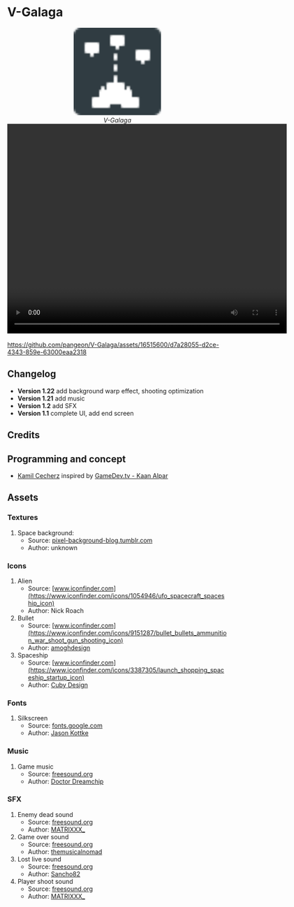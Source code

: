 # V-Galaga
<p align="center">
  <img alt="V-Galaga" src="icon.svg" width="200">
  <br>
	<em>V-Galaga</em>
	<video width="640" height="480" controls>
	<source src="video.mp4" type="video/mp4">
	Your browser does not support the video tag.
	</video>
</p>



https://github.com/pangeon/V-Galaga/assets/16515600/d7a28055-d2ce-4343-859e-63000eaa2318



## Changelog
* **Version 1.22** add background warp effect, shooting optimization
* **Version 1.21** add music
* **Version 1.2** add SFX
* **Version 1.1** complete UI, add end screen

## Credits 

## Programming and concept

* [Kamil Cecherz](https://cecherz.pl/) inspired by [GameDev.tv - Kaan Alpar](https://www.gamedev.tv/p/godot-complete-2d/)

## Assets

### Textures
1) Space background:
	* Source: [pixel-background-blog.tumblr.com](https://pixel-background-blog.tumblr.com/post/67090135214/here-we-go-anon-50-stars-and-skies-backgrounds)
	* Author: unknown

### Icons
1) Alien
	* Source: [www.iconfinder.com](https://www.iconfinder.com/icons/1054946/ufo_spacecraft_spaceship_icon)
	* Author: Nick Roach
2) Bullet
	* Source: [www.iconfinder.com](https://www.iconfinder.com/icons/9151287/bullet_bullets_ammunition_war_shoot_gun_shooting_icon)
	* Author: [amoghdesign](https://www.iconfinder.com/amoghdesign)
3) Spaceship
	* Source: [www.iconfinder.com](https://www.iconfinder.com/icons/3387305/launch_shopping_spaceship_startup_icon)
	* Author: [Cuby Design](https://www.iconfinder.com/WTicon)

### Fonts
1) Silkscreen
	* Source: [fonts.google.com](https://fonts.google.com/specimen/Silkscreen)
	* Author: [Jason Kottke](https://fonts.google.com/?query=Jason+Kottke)

### Music
1) Game music
	* Source: [freesound.org](https://freesound.org/people/Doctor_Dreamchip/sounds/458087/)
	* Author: [Doctor Dreamchip](https://www.doctordreamchip.com/) 

### SFX
1) Enemy dead sound
	* Source: [freesound.org](https://freesound.org/people/MATRIXXX_/sounds/658266/)
	* Author: [MATRIXXX_](https://freesound.org/people/MATRIXXX_/)
2) Game over sound
	* Source: [freesound.org](https://freesound.org/people/themusicalnomad/sounds/253886/)
	* Author: [themusicalnomad](https://freesound.org/people/themusicalnomad/)
3) Lost live sound
	* Source: [freesound.org](https://freesound.org/people/Sancho82/sounds/78457/)
	* Author: [Sancho82](https://freesound.org/people/Sancho82/)
4) Player shoot sound
	* Source: [freesound.org](https://freesound.org/people/MATRIXXX_/sounds/413057/)
	* Author: [MATRIXXX_](https://freesound.org/people/MATRIXXX_/)
